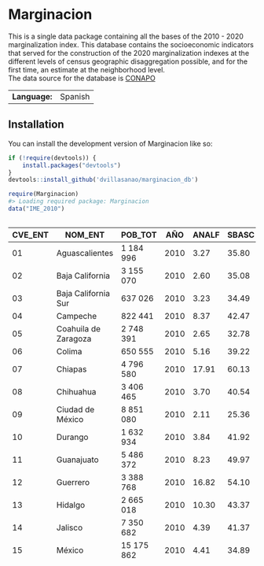 
<!-- README.md is generated from README.Rmd. Please edit that file -->

# Marginacion

<!-- badges: start -->
<!-- badges: end -->

This is a single data package containing all the bases of the 2010 -
2020 marginalization index. This database contains the socioeconomic
indicators that served for the construction of the 2020 marginalization
indexes at the different levels of census geographic disaggregation
possible, and for the first time, an estimate at the neighborhood
level.  
The data source for the database is
[CONAPO](https://www.gob.mx/conapo/documentos/indices-de-marginacion-2020-284372)

|               |         |
|---------------|---------|
| **Language:** | Spanish |

## Installation

You can install the development version of Marginacion like so:

``` r
if (!require(devtools)) {
    install.packages("devtools")
}
devtools::install_github('dvillasanao/marginacion_db')
```

``` r
require(Marginacion)
#> Loading required package: Marginacion
data("IME_2010")
```

<div style="height:700px;overflow:auto;font-size:4px">

<table class=\"table\" style=\"font-size: 6px; margin-left: auto; margin-right: auto;\"> <thead>  <tr>   <th style=\"text-align:center;font-weight: bold;color: #104D93 !important;\"> CVE_ENT </th>   <th style=\"text-align:center;font-weight: bold;color: #104D93 !important;\"> NOM_ENT </th>   <th style=\"text-align:center;font-weight: bold;color: #104D93 !important;\"> POB_TOT </th>   <th style=\"text-align:center;font-weight: bold;color: #104D93 !important;\"> AÑO </th>   <th style=\"text-align:center;font-weight: bold;color: #104D93 !important;\"> ANALF </th>   <th style=\"text-align:center;font-weight: bold;color: #104D93 !important;\"> SBASC </th>   <th style=\"text-align:center;font-weight: bold;color: #104D93 !important;\"> OVSDE </th>   <th style=\"text-align:center;font-weight: bold;color: #104D93 !important;\"> OVSEE </th>   <th style=\"text-align:center;font-weight: bold;color: #104D93 !important;\"> OVSAE </th>   <th style=\"text-align:center;font-weight: bold;color: #104D93 !important;\"> OVPT </th>   <th style=\"text-align:center;font-weight: bold;color: #104D93 !important;\"> VHAC </th>   <th style=\"text-align:center;font-weight: bold;color: #104D93 !important;\"> PL.5000 </th>   <th style=\"text-align:center;font-weight: bold;color: #104D93 !important;\"> PO2SM </th>   <th style=\"text-align:center;font-weight: bold;color: #104D93 !important;\"> IM_2010 </th>   <th style=\"text-align:center;font-weight: bold;color: #104D93 !important;\"> GM_2010 </th>   <th style=\"text-align:center;font-weight: bold;color: #104D93 !important;\"> IMN_2010 </th>  </tr> </thead><tbody>  <tr>   <td style=\"text-align:center;padding: 4px\"> 01 </td>   <td style=\"text-align:center;padding: 4px\"> Aguascalientes </td>   <td style=\"text-align:center;padding: 4px\"> 1 184 996 </td>   <td style=\"text-align:center;padding: 4px\"> 2010 </td>   <td style=\"text-align:center;padding: 4px\"> 3.27 </td>   <td style=\"text-align:center;padding: 4px\"> 35.80 </td>   <td style=\"text-align:center;padding: 4px\"> 1.10 </td>   <td style=\"text-align:center;padding: 4px\"> 0.62 </td>   <td style=\"text-align:center;padding: 4px\"> 0.99 </td>   <td style=\"text-align:center;padding: 4px\"> 1.76 </td>   <td style=\"text-align:center;padding: 4px\"> 30.33 </td>   <td style=\"text-align:center;padding: 4px\"> 25.16 </td>   <td style=\"text-align:center;padding: 4px\"> 33.65 </td>   <td style=\"text-align:center;padding: 4px\"> 12.08 </td>   <td style=\"text-align:center;padding: 4px\"> Muy bajo </td>   <td style=\"text-align:center;padding: 4px\"> 0.74 </td>  </tr>  <tr>   <td style=\"text-align:center;padding: 4px\"> 02 </td>   <td style=\"text-align:center;padding: 4px\"> Baja California </td>   <td style=\"text-align:center;padding: 4px\"> 3 155 070 </td>   <td style=\"text-align:center;padding: 4px\"> 2010 </td>   <td style=\"text-align:center;padding: 4px\"> 2.60 </td>   <td style=\"text-align:center;padding: 4px\"> 35.08 </td>   <td style=\"text-align:center;padding: 4px\"> 0.45 </td>   <td style=\"text-align:center;padding: 4px\"> 0.95 </td>   <td style=\"text-align:center;padding: 4px\"> 3.56 </td>   <td style=\"text-align:center;padding: 4px\"> 3.40 </td>   <td style=\"text-align:center;padding: 4px\"> 29.06 </td>   <td style=\"text-align:center;padding: 4px\"> 10.35 </td>   <td style=\"text-align:center;padding: 4px\"> 21.87 </td>   <td style=\"text-align:center;padding: 4px\"> 12.61 </td>   <td style=\"text-align:center;padding: 4px\"> Muy bajo </td>   <td style=\"text-align:center;padding: 4px\"> 0.77 </td>  </tr>  <tr>   <td style=\"text-align:center;padding: 4px\"> 03 </td>   <td style=\"text-align:center;padding: 4px\"> Baja California Sur </td>   <td style=\"text-align:center;padding: 4px\"> 637 026 </td>   <td style=\"text-align:center;padding: 4px\"> 2010 </td>   <td style=\"text-align:center;padding: 4px\"> 3.23 </td>   <td style=\"text-align:center;padding: 4px\"> 34.49 </td>   <td style=\"text-align:center;padding: 4px\"> 0.95 </td>   <td style=\"text-align:center;padding: 4px\"> 2.84 </td>   <td style=\"text-align:center;padding: 4px\"> 7.09 </td>   <td style=\"text-align:center;padding: 4px\"> 5.81 </td>   <td style=\"text-align:center;padding: 4px\"> 31.74 </td>   <td style=\"text-align:center;padding: 4px\"> 15.62 </td>   <td style=\"text-align:center;padding: 4px\"> 23.30 </td>   <td style=\"text-align:center;padding: 4px\"> 11.35 </td>   <td style=\"text-align:center;padding: 4px\"> Bajo </td>   <td style=\"text-align:center;padding: 4px\"> 0.69 </td>  </tr>  <tr>   <td style=\"text-align:center;padding: 4px\"> 04 </td>   <td style=\"text-align:center;padding: 4px\"> Campeche </td>   <td style=\"text-align:center;padding: 4px\"> 822 441 </td>   <td style=\"text-align:center;padding: 4px\"> 2010 </td>   <td style=\"text-align:center;padding: 4px\"> 8.37 </td>   <td style=\"text-align:center;padding: 4px\"> 42.47 </td>   <td style=\"text-align:center;padding: 4px\"> 6.44 </td>   <td style=\"text-align:center;padding: 4px\"> 2.59 </td>   <td style=\"text-align:center;padding: 4px\"> 9.74 </td>   <td style=\"text-align:center;padding: 4px\"> 4.50 </td>   <td style=\"text-align:center;padding: 4px\"> 45.97 </td>   <td style=\"text-align:center;padding: 4px\"> 30.88 </td>   <td style=\"text-align:center;padding: 4px\"> 45.51 </td>   <td style=\"text-align:center;padding: 4px\"> 8.04 </td>   <td style=\"text-align:center;padding: 4px\"> Alto </td>   <td style=\"text-align:center;padding: 4px\"> 0.49 </td>  </tr>  <tr>   <td style=\"text-align:center;padding: 4px\"> 05 </td>   <td style=\"text-align:center;padding: 4px\"> Coahuila de Zaragoza </td>   <td style=\"text-align:center;padding: 4px\"> 2 748 391 </td>   <td style=\"text-align:center;padding: 4px\"> 2010 </td>   <td style=\"text-align:center;padding: 4px\"> 2.65 </td>   <td style=\"text-align:center;padding: 4px\"> 32.78 </td>   <td style=\"text-align:center;padding: 4px\"> 1.10 </td>   <td style=\"text-align:center;padding: 4px\"> 0.54 </td>   <td style=\"text-align:center;padding: 4px\"> 1.39 </td>   <td style=\"text-align:center;padding: 4px\"> 1.42 </td>   <td style=\"text-align:center;padding: 4px\"> 30.27 </td>   <td style=\"text-align:center;padding: 4px\"> 12.15 </td>   <td style=\"text-align:center;padding: 4px\"> 30.04 </td>   <td style=\"text-align:center;padding: 4px\"> 12.61 </td>   <td style=\"text-align:center;padding: 4px\"> Muy bajo </td>   <td style=\"text-align:center;padding: 4px\"> 0.77 </td>  </tr>  <tr>   <td style=\"text-align:center;padding: 4px\"> 06 </td>   <td style=\"text-align:center;padding: 4px\"> Colima </td>   <td style=\"text-align:center;padding: 4px\"> 650 555 </td>   <td style=\"text-align:center;padding: 4px\"> 2010 </td>   <td style=\"text-align:center;padding: 4px\"> 5.16 </td>   <td style=\"text-align:center;padding: 4px\"> 39.22 </td>   <td style=\"text-align:center;padding: 4px\"> 0.71 </td>   <td style=\"text-align:center;padding: 4px\"> 0.59 </td>   <td style=\"text-align:center;padding: 4px\"> 1.17 </td>   <td style=\"text-align:center;padding: 4px\"> 4.69 </td>   <td style=\"text-align:center;padding: 4px\"> 31.32 </td>   <td style=\"text-align:center;padding: 4px\"> 14.48 </td>   <td style=\"text-align:center;padding: 4px\"> 32.04 </td>   <td style=\"text-align:center;padding: 4px\"> 11.62 </td>   <td style=\"text-align:center;padding: 4px\"> Bajo </td>   <td style=\"text-align:center;padding: 4px\"> 0.71 </td>  </tr>  <tr>   <td style=\"text-align:center;padding: 4px\"> 07 </td>   <td style=\"text-align:center;padding: 4px\"> Chiapas </td>   <td style=\"text-align:center;padding: 4px\"> 4 796 580 </td>   <td style=\"text-align:center;padding: 4px\"> 2010 </td>   <td style=\"text-align:center;padding: 4px\"> 17.91 </td>   <td style=\"text-align:center;padding: 4px\"> 60.13 </td>   <td style=\"text-align:center;padding: 4px\"> 5.17 </td>   <td style=\"text-align:center;padding: 4px\"> 3.82 </td>   <td style=\"text-align:center;padding: 4px\"> 22.37 </td>   <td style=\"text-align:center;padding: 4px\"> 15.66 </td>   <td style=\"text-align:center;padding: 4px\"> 53.90 </td>   <td style=\"text-align:center;padding: 4px\"> 57.86 </td>   <td style=\"text-align:center;padding: 4px\"> 69.85 </td>   <td style=\"text-align:center;padding: 4px\"> 3.13 </td>   <td style=\"text-align:center;padding: 4px\"> Muy alto </td>   <td style=\"text-align:center;padding: 4px\"> 0.19 </td>  </tr>  <tr>   <td style=\"text-align:center;padding: 4px\"> 08 </td>   <td style=\"text-align:center;padding: 4px\"> Chihuahua </td>   <td style=\"text-align:center;padding: 4px\"> 3 406 465 </td>   <td style=\"text-align:center;padding: 4px\"> 2010 </td>   <td style=\"text-align:center;padding: 4px\"> 3.70 </td>   <td style=\"text-align:center;padding: 4px\"> 40.54 </td>   <td style=\"text-align:center;padding: 4px\"> 2.66 </td>   <td style=\"text-align:center;padding: 4px\"> 3.78 </td>   <td style=\"text-align:center;padding: 4px\"> 4.95 </td>   <td style=\"text-align:center;padding: 4px\"> 3.55 </td>   <td style=\"text-align:center;padding: 4px\"> 28.39 </td>   <td style=\"text-align:center;padding: 4px\"> 17.05 </td>   <td style=\"text-align:center;padding: 4px\"> 35.93 </td>   <td style=\"text-align:center;padding: 4px\"> 10.53 </td>   <td style=\"text-align:center;padding: 4px\"> Bajo </td>   <td style=\"text-align:center;padding: 4px\"> 0.64 </td>  </tr>  <tr>   <td style=\"text-align:center;padding: 4px\"> 09 </td>   <td style=\"text-align:center;padding: 4px\"> Ciudad de México </td>   <td style=\"text-align:center;padding: 4px\"> 8 851 080 </td>   <td style=\"text-align:center;padding: 4px\"> 2010 </td>   <td style=\"text-align:center;padding: 4px\"> 2.11 </td>   <td style=\"text-align:center;padding: 4px\"> 25.36 </td>   <td style=\"text-align:center;padding: 4px\"> 0.09 </td>   <td style=\"text-align:center;padding: 4px\"> 0.08 </td>   <td style=\"text-align:center;padding: 4px\"> 1.79 </td>   <td style=\"text-align:center;padding: 4px\"> 1.08 </td>   <td style=\"text-align:center;padding: 4px\"> 26.08 </td>   <td style=\"text-align:center;padding: 4px\"> 0.67 </td>   <td style=\"text-align:center;padding: 4px\"> 28.51 </td>   <td style=\"text-align:center;padding: 4px\"> 13.59 </td>   <td style=\"text-align:center;padding: 4px\"> Muy bajo </td>   <td style=\"text-align:center;padding: 4px\"> 0.83 </td>  </tr>  <tr>   <td style=\"text-align:center;padding: 4px\"> 10 </td>   <td style=\"text-align:center;padding: 4px\"> Durango </td>   <td style=\"text-align:center;padding: 4px\"> 1 632 934 </td>   <td style=\"text-align:center;padding: 4px\"> 2010 </td>   <td style=\"text-align:center;padding: 4px\"> 3.84 </td>   <td style=\"text-align:center;padding: 4px\"> 41.92 </td>   <td style=\"text-align:center;padding: 4px\"> 5.91 </td>   <td style=\"text-align:center;padding: 4px\"> 4.19 </td>   <td style=\"text-align:center;padding: 4px\"> 5.73 </td>   <td style=\"text-align:center;padding: 4px\"> 7.01 </td>   <td style=\"text-align:center;padding: 4px\"> 32.60 </td>   <td style=\"text-align:center;padding: 4px\"> 36.19 </td>   <td style=\"text-align:center;padding: 4px\"> 40.61 </td>   <td style=\"text-align:center;padding: 4px\"> 9.15 </td>   <td style=\"text-align:center;padding: 4px\"> Medio </td>   <td style=\"text-align:center;padding: 4px\"> 0.56 </td>  </tr>  <tr>   <td style=\"text-align:center;padding: 4px\"> 11 </td>   <td style=\"text-align:center;padding: 4px\"> Guanajuato </td>   <td style=\"text-align:center;padding: 4px\"> 5 486 372 </td>   <td style=\"text-align:center;padding: 4px\"> 2010 </td>   <td style=\"text-align:center;padding: 4px\"> 8.23 </td>   <td style=\"text-align:center;padding: 4px\"> 49.97 </td>   <td style=\"text-align:center;padding: 4px\"> 6.45 </td>   <td style=\"text-align:center;padding: 4px\"> 1.49 </td>   <td style=\"text-align:center;padding: 4px\"> 5.37 </td>   <td style=\"text-align:center;padding: 4px\"> 4.25 </td>   <td style=\"text-align:center;padding: 4px\"> 36.27 </td>   <td style=\"text-align:center;padding: 4px\"> 34.67 </td>   <td style=\"text-align:center;padding: 4px\"> 39.22 </td>   <td style=\"text-align:center;padding: 4px\"> 8.80 </td>   <td style=\"text-align:center;padding: 4px\"> Medio </td>   <td style=\"text-align:center;padding: 4px\"> 0.54 </td>  </tr>  <tr>   <td style=\"text-align:center;padding: 4px\"> 12 </td>   <td style=\"text-align:center;padding: 4px\"> Guerrero </td>   <td style=\"text-align:center;padding: 4px\"> 3 388 768 </td>   <td style=\"text-align:center;padding: 4px\"> 2010 </td>   <td style=\"text-align:center;padding: 4px\"> 16.82 </td>   <td style=\"text-align:center;padding: 4px\"> 54.10 </td>   <td style=\"text-align:center;padding: 4px\"> 19.84 </td>   <td style=\"text-align:center;padding: 4px\"> 4.38 </td>   <td style=\"text-align:center;padding: 4px\"> 29.79 </td>   <td style=\"text-align:center;padding: 4px\"> 19.61 </td>   <td style=\"text-align:center;padding: 4px\"> 50.18 </td>   <td style=\"text-align:center;padding: 4px\"> 49.68 </td>   <td style=\"text-align:center;padding: 4px\"> 54.94 </td>   <td style=\"text-align:center;padding: 4px\"> 1.51 </td>   <td style=\"text-align:center;padding: 4px\"> Muy alto </td>   <td style=\"text-align:center;padding: 4px\"> 0.09 </td>  </tr>  <tr>   <td style=\"text-align:center;padding: 4px\"> 13 </td>   <td style=\"text-align:center;padding: 4px\"> Hidalgo </td>   <td style=\"text-align:center;padding: 4px\"> 2 665 018 </td>   <td style=\"text-align:center;padding: 4px\"> 2010 </td>   <td style=\"text-align:center;padding: 4px\"> 10.30 </td>   <td style=\"text-align:center;padding: 4px\"> 43.37 </td>   <td style=\"text-align:center;padding: 4px\"> 6.10 </td>   <td style=\"text-align:center;padding: 4px\"> 2.50 </td>   <td style=\"text-align:center;padding: 4px\"> 9.10 </td>   <td style=\"text-align:center;padding: 4px\"> 7.22 </td>   <td style=\"text-align:center;padding: 4px\"> 37.68 </td>   <td style=\"text-align:center;padding: 4px\"> 58.71 </td>   <td style=\"text-align:center;padding: 4px\"> 49.29 </td>   <td style=\"text-align:center;padding: 4px\"> 7.35 </td>   <td style=\"text-align:center;padding: 4px\"> Alto </td>   <td style=\"text-align:center;padding: 4px\"> 0.45 </td>  </tr>  <tr>   <td style=\"text-align:center;padding: 4px\"> 14 </td>   <td style=\"text-align:center;padding: 4px\"> Jalisco </td>   <td style=\"text-align:center;padding: 4px\"> 7 350 682 </td>   <td style=\"text-align:center;padding: 4px\"> 2010 </td>   <td style=\"text-align:center;padding: 4px\"> 4.39 </td>   <td style=\"text-align:center;padding: 4px\"> 41.37 </td>   <td style=\"text-align:center;padding: 4px\"> 1.55 </td>   <td style=\"text-align:center;padding: 4px\"> 0.78 </td>   <td style=\"text-align:center;padding: 4px\"> 3.86 </td>   <td style=\"text-align:center;padding: 4px\"> 3.19 </td>   <td style=\"text-align:center;padding: 4px\"> 30.10 </td>   <td style=\"text-align:center;padding: 4px\"> 17.50 </td>   <td style=\"text-align:center;padding: 4px\"> 27.15 </td>   <td style=\"text-align:center;padding: 4px\"> 11.68 </td>   <td style=\"text-align:center;padding: 4px\"> Bajo </td>   <td style=\"text-align:center;padding: 4px\"> 0.71 </td>  </tr>  <tr>   <td style=\"text-align:center;padding: 4px\"> 15 </td>   <td style=\"text-align:center;padding: 4px\"> México </td>   <td style=\"text-align:center;padding: 4px\"> 15 175 862 </td>   <td style=\"text-align:center;padding: 4px\"> 2010 </td>   <td style=\"text-align:center;padding: 4px\"> 4.41 </td>   <td style=\"text-align:center;padding: 4px\"> 34.89 </td>   <td style=\"text-align:center;padding: 4px\"> 3.27 </td>   <td style=\"text-align:center;padding: 4px\"> 0.79 </td>   <td style=\"text-align:center;padding: 4px\"> 5.67 </td>   <td style=\"text-align:center;padding: 4px\"> 3.94 </td>   <td style=\"text-align:center;padding: 4px\"> 37.93 </td>   <td style=\"text-align:center;padding: 4px\"> 19.10 </td>   <td style=\"text-align:center;padding: 4px\"> 35.34 </td>   <td style=\"text-align:center;padding: 4px\"> 11.04 </td>   <td style=\"text-align:center;padding: 4px\"> Bajo </td>   <td style=\"text-align:center;padding: 4px\"> 0.67 </td>  </tr>  <tr>   <td style=\"text-align:center;padding: 4px\"> 16 </td>   <td style=\"text-align:center;padding: 4px\"> Michoacán de Ocampo </td>   <td style=\"text-align:center;padding: 4px\"> 4 351 037 </td>   <td style=\"text-align:center;padding: 4px\"> 2010 </td>   <td style=\"text-align:center;padding: 4px\"> 10.25 </td>   <td style=\"text-align:center;padding: 4px\"> 54.00 </td>   <td style=\"text-align:center;padding: 4px\"> 3.90 </td>   <td style=\"text-align:center;padding: 4px\"> 1.70 </td>   <td style=\"text-align:center;padding: 4px\"> 8.06 </td>   <td style=\"text-align:center;padding: 4px\"> 10.98 </td>   <td style=\"text-align:center;padding: 4px\"> 36.17 </td>   <td style=\"text-align:center;padding: 4px\"> 40.58 </td>   <td style=\"text-align:center;padding: 4px\"> 43.69 </td>   <td style=\"text-align:center;padding: 4px\"> 7.97 </td>   <td style=\"text-align:center;padding: 4px\"> Alto </td>   <td style=\"text-align:center;padding: 4px\"> 0.49 </td>  </tr>  <tr>   <td style=\"text-align:center;padding: 4px\"> 17 </td>   <td style=\"text-align:center;padding: 4px\"> Morelos </td>   <td style=\"text-align:center;padding: 4px\"> 1 777 227 </td>   <td style=\"text-align:center;padding: 4px\"> 2010 </td>   <td style=\"text-align:center;padding: 4px\"> 6.46 </td>   <td style=\"text-align:center;padding: 4px\"> 37.38 </td>   <td style=\"text-align:center;padding: 4px\"> 2.03 </td>   <td style=\"text-align:center;padding: 4px\"> 0.81 </td>   <td style=\"text-align:center;padding: 4px\"> 8.25 </td>   <td style=\"text-align:center;padding: 4px\"> 7.80 </td>   <td style=\"text-align:center;padding: 4px\"> 34.17 </td>   <td style=\"text-align:center;padding: 4px\"> 24.65 </td>   <td style=\"text-align:center;padding: 4px\"> 38.23 </td>   <td style=\"text-align:center;padding: 4px\"> 10.43 </td>   <td style=\"text-align:center;padding: 4px\"> Bajo </td>   <td style=\"text-align:center;padding: 4px\"> 0.64 </td>  </tr>  <tr>   <td style=\"text-align:center;padding: 4px\"> 18 </td>   <td style=\"text-align:center;padding: 4px\"> Nayarit </td>   <td style=\"text-align:center;padding: 4px\"> 1 084 979 </td>   <td style=\"text-align:center;padding: 4px\"> 2010 </td>   <td style=\"text-align:center;padding: 4px\"> 6.35 </td>   <td style=\"text-align:center;padding: 4px\"> 40.73 </td>   <td style=\"text-align:center;padding: 4px\"> 5.48 </td>   <td style=\"text-align:center;padding: 4px\"> 3.76 </td>   <td style=\"text-align:center;padding: 4px\"> 7.47 </td>   <td style=\"text-align:center;padding: 4px\"> 4.38 </td>   <td style=\"text-align:center;padding: 4px\"> 33.72 </td>   <td style=\"text-align:center;padding: 4px\"> 39.14 </td>   <td style=\"text-align:center;padding: 4px\"> 38.04 </td>   <td style=\"text-align:center;padding: 4px\"> 8.84 </td>   <td style=\"text-align:center;padding: 4px\"> Medio </td>   <td style=\"text-align:center;padding: 4px\"> 0.54 </td>  </tr>  <tr>   <td style=\"text-align:center;padding: 4px\"> 19 </td>   <td style=\"text-align:center;padding: 4px\"> Nuevo León </td>   <td style=\"text-align:center;padding: 4px\"> 4 653 458 </td>   <td style=\"text-align:center;padding: 4px\"> 2010 </td>   <td style=\"text-align:center;padding: 4px\"> 2.24 </td>   <td style=\"text-align:center;padding: 4px\"> 28.81 </td>   <td style=\"text-align:center;padding: 4px\"> 0.40 </td>   <td style=\"text-align:center;padding: 4px\"> 0.30 </td>   <td style=\"text-align:center;padding: 4px\"> 2.21 </td>   <td style=\"text-align:center;padding: 4px\"> 1.97 </td>   <td style=\"text-align:center;padding: 4px\"> 29.82 </td>   <td style=\"text-align:center;padding: 4px\"> 6.70 </td>   <td style=\"text-align:center;padding: 4px\"> 17.14 </td>   <td style=\"text-align:center;padding: 4px\"> 13.29 </td>   <td style=\"text-align:center;padding: 4px\"> Muy bajo </td>   <td style=\"text-align:center;padding: 4px\"> 0.81 </td>  </tr>  <tr>   <td style=\"text-align:center;padding: 4px\"> 20 </td>   <td style=\"text-align:center;padding: 4px\"> Oaxaca </td>   <td style=\"text-align:center;padding: 4px\"> 3 801 962 </td>   <td style=\"text-align:center;padding: 4px\"> 2010 </td>   <td style=\"text-align:center;padding: 4px\"> 16.38 </td>   <td style=\"text-align:center;padding: 4px\"> 58.04 </td>   <td style=\"text-align:center;padding: 4px\"> 4.06 </td>   <td style=\"text-align:center;padding: 4px\"> 4.93 </td>   <td style=\"text-align:center;padding: 4px\"> 23.66 </td>   <td style=\"text-align:center;padding: 4px\"> 19.33 </td>   <td style=\"text-align:center;padding: 4px\"> 46.53 </td>   <td style=\"text-align:center;padding: 4px\"> 61.51 </td>   <td style=\"text-align:center;padding: 4px\"> 57.77 </td>   <td style=\"text-align:center;padding: 4px\"> 3.58 </td>   <td style=\"text-align:center;padding: 4px\"> Muy alto </td>   <td style=\"text-align:center;padding: 4px\"> 0.22 </td>  </tr>  <tr>   <td style=\"text-align:center;padding: 4px\"> 21 </td>   <td style=\"text-align:center;padding: 4px\"> Puebla </td>   <td style=\"text-align:center;padding: 4px\"> 5 779 829 </td>   <td style=\"text-align:center;padding: 4px\"> 2010 </td>   <td style=\"text-align:center;padding: 4px\"> 10.44 </td>   <td style=\"text-align:center;padding: 4px\"> 49.31 </td>   <td style=\"text-align:center;padding: 4px\"> 3.15 </td>   <td style=\"text-align:center;padding: 4px\"> 1.67 </td>   <td style=\"text-align:center;padding: 4px\"> 12.40 </td>   <td style=\"text-align:center;padding: 4px\"> 9.86 </td>   <td style=\"text-align:center;padding: 4px\"> 44.59 </td>   <td style=\"text-align:center;padding: 4px\"> 38.50 </td>   <td style=\"text-align:center;padding: 4px\"> 52.45 </td>   <td style=\"text-align:center;padding: 4px\"> 7.67 </td>   <td style=\"text-align:center;padding: 4px\"> Alto </td>   <td style=\"text-align:center;padding: 4px\"> 0.47 </td>  </tr>  <tr>   <td style=\"text-align:center;padding: 4px\"> 22 </td>   <td style=\"text-align:center;padding: 4px\"> Querétaro de Arteaga </td>   <td style=\"text-align:center;padding: 4px\"> 1 827 937 </td>   <td style=\"text-align:center;padding: 4px\"> 2010 </td>   <td style=\"text-align:center;padding: 4px\"> 6.35 </td>   <td style=\"text-align:center;padding: 4px\"> 38.76 </td>   <td style=\"text-align:center;padding: 4px\"> 6.35 </td>   <td style=\"text-align:center;padding: 4px\"> 2.00 </td>   <td style=\"text-align:center;padding: 4px\"> 4.93 </td>   <td style=\"text-align:center;padding: 4px\"> 3.83 </td>   <td style=\"text-align:center;padding: 4px\"> 33.10 </td>   <td style=\"text-align:center;padding: 4px\"> 39.07 </td>   <td style=\"text-align:center;padding: 4px\"> 29.96 </td>   <td style=\"text-align:center;padding: 4px\"> 9.64 </td>   <td style=\"text-align:center;padding: 4px\"> Medio </td>   <td style=\"text-align:center;padding: 4px\"> 0.59 </td>  </tr>  <tr>   <td style=\"text-align:center;padding: 4px\"> 23 </td>   <td style=\"text-align:center;padding: 4px\"> Quintana Roo </td>   <td style=\"text-align:center;padding: 4px\"> 1 325 578 </td>   <td style=\"text-align:center;padding: 4px\"> 2010 </td>   <td style=\"text-align:center;padding: 4px\"> 4.86 </td>   <td style=\"text-align:center;padding: 4px\"> 33.84 </td>   <td style=\"text-align:center;padding: 4px\"> 3.07 </td>   <td style=\"text-align:center;padding: 4px\"> 1.97 </td>   <td style=\"text-align:center;padding: 4px\"> 6.18 </td>   <td style=\"text-align:center;padding: 4px\"> 3.95 </td>   <td style=\"text-align:center;padding: 4px\"> 43.14 </td>   <td style=\"text-align:center;padding: 4px\"> 14.36 </td>   <td style=\"text-align:center;padding: 4px\"> 29.24 </td>   <td style=\"text-align:center;padding: 4px\"> 10.55 </td>   <td style=\"text-align:center;padding: 4px\"> Bajo </td>   <td style=\"text-align:center;padding: 4px\"> 0.64 </td>  </tr>  <tr>   <td style=\"text-align:center;padding: 4px\"> 24 </td>   <td style=\"text-align:center;padding: 4px\"> San Luis Potosí </td>   <td style=\"text-align:center;padding: 4px\"> 2 585 518 </td>   <td style=\"text-align:center;padding: 4px\"> 2010 </td>   <td style=\"text-align:center;padding: 4px\"> 7.96 </td>   <td style=\"text-align:center;padding: 4px\"> 44.45 </td>   <td style=\"text-align:center;padding: 4px\"> 4.00 </td>   <td style=\"text-align:center;padding: 4px\"> 3.91 </td>   <td style=\"text-align:center;padding: 4px\"> 14.17 </td>   <td style=\"text-align:center;padding: 4px\"> 9.10 </td>   <td style=\"text-align:center;padding: 4px\"> 34.43 </td>   <td style=\"text-align:center;padding: 4px\"> 40.08 </td>   <td style=\"text-align:center;padding: 4px\"> 46.70 </td>   <td style=\"text-align:center;padding: 4px\"> 7.96 </td>   <td style=\"text-align:center;padding: 4px\"> Alto </td>   <td style=\"text-align:center;padding: 4px\"> 0.48 </td>  </tr>  <tr>   <td style=\"text-align:center;padding: 4px\"> 25 </td>   <td style=\"text-align:center;padding: 4px\"> Sinaloa </td>   <td style=\"text-align:center;padding: 4px\"> 2 767 761 </td>   <td style=\"text-align:center;padding: 4px\"> 2010 </td>   <td style=\"text-align:center;padding: 4px\"> 5.01 </td>   <td style=\"text-align:center;padding: 4px\"> 39.85 </td>   <td style=\"text-align:center;padding: 4px\"> 3.46 </td>   <td style=\"text-align:center;padding: 4px\"> 1.11 </td>   <td style=\"text-align:center;padding: 4px\"> 4.71 </td>   <td style=\"text-align:center;padding: 4px\"> 6.38 </td>   <td style=\"text-align:center;padding: 4px\"> 38.33 </td>   <td style=\"text-align:center;padding: 4px\"> 32.85 </td>   <td style=\"text-align:center;padding: 4px\"> 31.68 </td>   <td style=\"text-align:center;padding: 4px\"> 10.39 </td>   <td style=\"text-align:center;padding: 4px\"> Bajo </td>   <td style=\"text-align:center;padding: 4px\"> 0.63 </td>  </tr>  <tr>   <td style=\"text-align:center;padding: 4px\"> 26 </td>   <td style=\"text-align:center;padding: 4px\"> Sonora </td>   <td style=\"text-align:center;padding: 4px\"> 2 662 480 </td>   <td style=\"text-align:center;padding: 4px\"> 2010 </td>   <td style=\"text-align:center;padding: 4px\"> 3.06 </td>   <td style=\"text-align:center;padding: 4px\"> 33.08 </td>   <td style=\"text-align:center;padding: 4px\"> 1.69 </td>   <td style=\"text-align:center;padding: 4px\"> 1.57 </td>   <td style=\"text-align:center;padding: 4px\"> 3.08 </td>   <td style=\"text-align:center;padding: 4px\"> 5.41 </td>   <td style=\"text-align:center;padding: 4px\"> 34.77 </td>   <td style=\"text-align:center;padding: 4px\"> 17.39 </td>   <td style=\"text-align:center;padding: 4px\"> 30.66 </td>   <td style=\"text-align:center;padding: 4px\"> 11.58 </td>   <td style=\"text-align:center;padding: 4px\"> Bajo </td>   <td style=\"text-align:center;padding: 4px\"> 0.71 </td>  </tr>  <tr>   <td style=\"text-align:center;padding: 4px\"> 27 </td>   <td style=\"text-align:center;padding: 4px\"> Tabasco </td>   <td style=\"text-align:center;padding: 4px\"> 2 238 603 </td>   <td style=\"text-align:center;padding: 4px\"> 2010 </td>   <td style=\"text-align:center;padding: 4px\"> 7.10 </td>   <td style=\"text-align:center;padding: 4px\"> 39.95 </td>   <td style=\"text-align:center;padding: 4px\"> 3.04 </td>   <td style=\"text-align:center;padding: 4px\"> 1.19 </td>   <td style=\"text-align:center;padding: 4px\"> 18.51 </td>   <td style=\"text-align:center;padding: 4px\"> 6.58 </td>   <td style=\"text-align:center;padding: 4px\"> 43.15 </td>   <td style=\"text-align:center;padding: 4px\"> 53.65 </td>   <td style=\"text-align:center;padding: 4px\"> 42.05 </td>   <td style=\"text-align:center;padding: 4px\"> 8.94 </td>   <td style=\"text-align:center;padding: 4px\"> Medio </td>   <td style=\"text-align:center;padding: 4px\"> 0.54 </td>  </tr>  <tr>   <td style=\"text-align:center;padding: 4px\"> 28 </td>   <td style=\"text-align:center;padding: 4px\"> Tamaulipas </td>   <td style=\"text-align:center;padding: 4px\"> 3 268 554 </td>   <td style=\"text-align:center;padding: 4px\"> 2010 </td>   <td style=\"text-align:center;padding: 4px\"> 3.67 </td>   <td style=\"text-align:center;padding: 4px\"> 36.52 </td>   <td style=\"text-align:center;padding: 4px\"> 0.63 </td>   <td style=\"text-align:center;padding: 4px\"> 1.56 </td>   <td style=\"text-align:center;padding: 4px\"> 2.91 </td>   <td style=\"text-align:center;padding: 4px\"> 3.35 </td>   <td style=\"text-align:center;padding: 4px\"> 35.19 </td>   <td style=\"text-align:center;padding: 4px\"> 13.92 </td>   <td style=\"text-align:center;padding: 4px\"> 33.97 </td>   <td style=\"text-align:center;padding: 4px\"> 11.57 </td>   <td style=\"text-align:center;padding: 4px\"> Bajo </td>   <td style=\"text-align:center;padding: 4px\"> 0.70 </td>  </tr>  <tr>   <td style=\"text-align:center;padding: 4px\"> 29 </td>   <td style=\"text-align:center;padding: 4px\"> Tlaxcala </td>   <td style=\"text-align:center;padding: 4px\"> 1 169 936 </td>   <td style=\"text-align:center;padding: 4px\"> 2010 </td>   <td style=\"text-align:center;padding: 4px\"> 5.22 </td>   <td style=\"text-align:center;padding: 4px\"> 39.11 </td>   <td style=\"text-align:center;padding: 4px\"> 2.78 </td>   <td style=\"text-align:center;padding: 4px\"> 1.00 </td>   <td style=\"text-align:center;padding: 4px\"> 1.47 </td>   <td style=\"text-align:center;padding: 4px\"> 3.73 </td>   <td style=\"text-align:center;padding: 4px\"> 42.96 </td>   <td style=\"text-align:center;padding: 4px\"> 36.40 </td>   <td style=\"text-align:center;padding: 4px\"> 52.99 </td>   <td style=\"text-align:center;padding: 4px\"> 10.04 </td>   <td style=\"text-align:center;padding: 4px\"> Medio </td>   <td style=\"text-align:center;padding: 4px\"> 0.61 </td>  </tr>  <tr>   <td style=\"text-align:center;padding: 4px\"> 30 </td>   <td style=\"text-align:center;padding: 4px\"> Veracruz de Ignacio de la Llave </td>   <td style=\"text-align:center;padding: 4px\"> 7 643 194 </td>   <td style=\"text-align:center;padding: 4px\"> 2010 </td>   <td style=\"text-align:center;padding: 4px\"> 11.50 </td>   <td style=\"text-align:center;padding: 4px\"> 50.94 </td>   <td style=\"text-align:center;padding: 4px\"> 2.66 </td>   <td style=\"text-align:center;padding: 4px\"> 2.92 </td>   <td style=\"text-align:center;padding: 4px\"> 19.51 </td>   <td style=\"text-align:center;padding: 4px\"> 12.40 </td>   <td style=\"text-align:center;padding: 4px\"> 39.96 </td>   <td style=\"text-align:center;padding: 4px\"> 46.20 </td>   <td style=\"text-align:center;padding: 4px\"> 50.64 </td>   <td style=\"text-align:center;padding: 4px\"> 6.84 </td>   <td style=\"text-align:center;padding: 4px\"> Alto </td>   <td style=\"text-align:center;padding: 4px\"> 0.42 </td>  </tr>  <tr>   <td style=\"text-align:center;padding: 4px\"> 31 </td>   <td style=\"text-align:center;padding: 4px\"> Yucatán </td>   <td style=\"text-align:center;padding: 4px\"> 1 955 577 </td>   <td style=\"text-align:center;padding: 4px\"> 2010 </td>   <td style=\"text-align:center;padding: 4px\"> 9.30 </td>   <td style=\"text-align:center;padding: 4px\"> 45.47 </td>   <td style=\"text-align:center;padding: 4px\"> 12.64 </td>   <td style=\"text-align:center;padding: 4px\"> 1.74 </td>   <td style=\"text-align:center;padding: 4px\"> 2.18 </td>   <td style=\"text-align:center;padding: 4px\"> 2.85 </td>   <td style=\"text-align:center;padding: 4px\"> 42.93 </td>   <td style=\"text-align:center;padding: 4px\"> 26.27 </td>   <td style=\"text-align:center;padding: 4px\"> 53.28 </td>   <td style=\"text-align:center;padding: 4px\"> 7.43 </td>   <td style=\"text-align:center;padding: 4px\"> Alto </td>   <td style=\"text-align:center;padding: 4px\"> 0.45 </td>  </tr>  <tr>   <td style=\"text-align:center;padding: 4px\"> 32 </td>   <td style=\"text-align:center;padding: 4px\"> Zacatecas </td>   <td style=\"text-align:center;padding: 4px\"> 1 490 668 </td>   <td style=\"text-align:center;padding: 4px\"> 2010 </td>   <td style=\"text-align:center;padding: 4px\"> 5.58 </td>   <td style=\"text-align:center;padding: 4px\"> 49.05 </td>   <td style=\"text-align:center;padding: 4px\"> 6.73 </td>   <td style=\"text-align:center;padding: 4px\"> 1.39 </td>   <td style=\"text-align:center;padding: 4px\"> 5.43 </td>   <td style=\"text-align:center;padding: 4px\"> 3.29 </td>   <td style=\"text-align:center;padding: 4px\"> 32.90 </td>   <td style=\"text-align:center;padding: 4px\"> 48.19 </td>   <td style=\"text-align:center;padding: 4px\"> 48.28 </td>   <td style=\"text-align:center;padding: 4px\"> 9.25 </td>   <td style=\"text-align:center;padding: 4px\"> Medio </td>   <td style=\"text-align:center;padding: 4px\"> 0.56 </td>  </tr></tbody></table>

</div>
